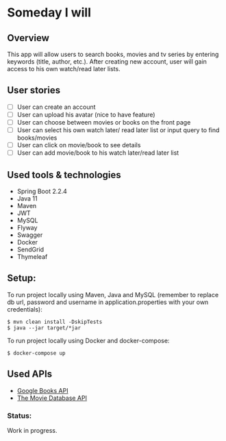 # **Someday I will**

## Overview
This app will allow users to search books, movies and tv series by entering keywords (title, author, etc.).
After creating new account, user will gain access to his own watch/read later lists.

## User stories
 - [ ] User can create an account
 - [ ] User can upload his avatar (nice to have feature)
 - [ ] User can choose between movies or books on the front page
 - [ ] User can select his own watch later/ read later list or input query to find books/movies
 - [ ] User can click on movie/book to see details
 - [ ] User can add movie/book to his watch later/read later list

## Used tools & technologies
* Spring Boot 2.2.4
* Java 11
* Maven
* JWT
* MySQL 
* Flyway
* Swagger
* Docker
* SendGrid
* Thymeleaf


## Setup:
To run project locally using Maven, Java and MySQL (remember to replace db url, password and username in application.properties with your own credentials):
```
$ mvn clean install -DskipTests
$ java --jar target/*jar
```

To run project locally using Docker and docker-compose:
```
$ docker-compose up
```

## Used APIs
* [Google Books API](https://developers.google.com/books)
* [The Movie Database API](https://developers.themoviedb.org/3/genres/get-tv-list)


### Status:
Work in progress. 
